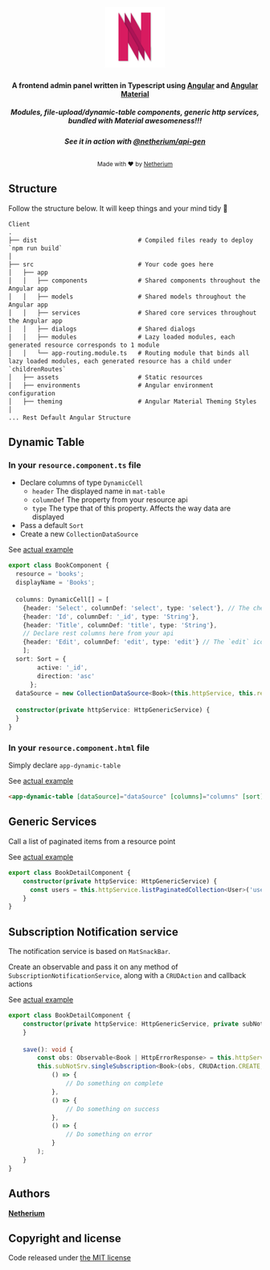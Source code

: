 <h1 align="center">
  <img src="https://raw.githubusercontent.com/Netherium/neth-ng/master/src/assets/logo.png" alt="Neth-ng" width="120">
</h1>
<h4 align="center">A frontend admin panel written in Typescript using <a href="https://github.com/angular" target="_blank">Angular</a> and <a href="https://github.com/angular/material" target="_blank">Angular Material</a></h4>
<h5 align="center">Modules, file-upload/dynamic-table components, generic http services, bundled with Material awesomeness!!!</h5>
<h5 align="center">See it in action with <a href="https://www.npmjs.com/package/@netherium/api-gen" target="_blank">@netherium/api-gen</a></h5>
<div align="center">
  <sub>Made with ❤ by <a href="https://github.com/Netherium">Netherium</a></sub>
</div>

## Structure

Follow the structure below. It will keep things and your mind tidy :blossom:

    Client
    .
    ├── dist                            # Compiled files ready to deploy `npm run build`
    │
    ├── src                             # Your code goes here
    │   ├── app             
    │   │   ├── components              # Shared components throughout the Angular app
    │   │   ├── models                  # Shared models throughout the Angular app    
    │   │   ├── services                # Shared core services throughout the Angular app
    │   │   ├── dialogs                 # Shared dialogs
    │   │   ├── modules                 # Lazy loaded modules, each generated resource corresponds to 1 module
    │   │   └── app-routing.module.ts   # Routing module that binds all lazy loaded modules, each generated resource has a child under `childrenRoutes`  
    │   ├── assets                      # Static resources
    │   ├── environments                # Angular environment configuration
    │   ├── theming                     # Angular Material Theming Styles
    │                      
    ... Rest Default Angular Structure

## Dynamic Table

### In your `resource.component.ts` file

- Declare columns of type `DynamicCell`
  - `header` The displayed name in `mat-table`
  - `columnDef` The property from your resource api
  - `type` The type that of this property. Affects the way data are displayed
- Pass a default `Sort`
- Create a new `CollectionDataSource`

See [actual example](https://github.com/Netherium/neth-ng/blob/master/src/app/modules/book/book.component.ts)
```typescript
export class BookComponent {
  resource = 'books';
  displayName = 'Books';

  columns: DynamicCell[] = [
    {header: 'Select', columnDef: 'select', type: 'select'}, // The check box in the beginning of row in mat-table
    {header: 'Id', columnDef: '_id', type: 'String'},
    {header: 'Title', columnDef: 'title', type: 'String'},
    // Declare rest columns here from your api
    {header: 'Edit', columnDef: 'edit', type: 'edit'} // The `edit` icon at teh end of a row in mat-table
    ];
  sort: Sort = {
        active: '_id',
        direction: 'asc'
      };
  dataSource = new CollectionDataSource<Book>(this.httpService, this.resource, this.sort, 0, 10, '');

  constructor(private httpService: HttpGenericService) {
  }
}
```

### In your `resource.component.html` file

Simply declare `app-dynamic-table`

See [actual example](https://github.com/Netherium/neth-ng/blob/master/src/app/modules/book/book.component.html)
```html
<app-dynamic-table [dataSource]="dataSource" [columns]="columns" [sort]="sort" [resource]="resource" [displayName]="displayName"></app-dynamic-table>
```

## Generic Services

Call a list of paginated items from a resource point

See [actual example](https://github.com/Netherium/neth-ng/blob/master/src/app/modules/book/book-detail/book-detail.component.ts) 
```typescript
export class BookDetailComponent {
    constructor(private httpService: HttpGenericService) {
      const users = this.httpService.listPaginatedCollection<User>('users', null, 0, 5, term)
    }
}
```

## Subscription Notification service

The notification service is based on `MatSnackBar`.

Create an observable and pass it on any method of `SubscriptionNotificationService`, along with a `CRUDAction` and callback actions

See [actual example](https://github.com/Netherium/neth-ng/blob/master/src/app/modules/book/book-detail/book-detail.component.ts)
```typescript
export class BookDetailComponent {
    constructor(private httpService: HttpGenericService, private subNotSrv: SubscriptionNotificationService) {
    }

    save(): void {
        const obs: Observable<Book | HttpErrorResponse> = this.httpService.create<Book>('books', this.book);
        this.subNotSrv.singleSubscription<Book>(obs, CRUDAction.CREATE, 'Book',
            () => {
                // Do something on complete
            },
            () => {
                // Do something on success
            },
            () => {
                // Do something on error
            }
        );
    }
}
```

## Authors
**[Netherium](https://github.com/Netherium)**


## Copyright and license
Code released under [the MIT license](https://github.com/Netherium/neth-express-api-ts/blob/master/LICENSE)
